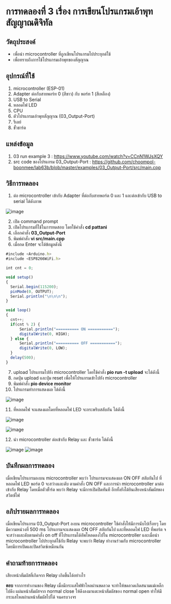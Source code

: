 # การทดลองที่ 3 เรื่อง การเขียนโปรแกรมเอ้าพุทสัญญาณดิจิทัล
## วัตถุประสงค์
  - เพื่อนำ microcontroller ที่ถูกเขียนโปรแกรมไปประยุกต์ใช้
  -   เพื่อทราบถึงการใช้โปรแกรมเอ้าพุทของสัญญาณ
  
## อุปกรณ์ที่ใช้
1. microcontroller (ESP-01)
2. Adapter ต่อกับสายพอร์ท 0 (สีขาว) กับ พอร์ท 1 (สีเหลือง)
3. USB to Serial
4. หลอดไฟ LED
5. CPU
6. ตัวโปรแกรมเอ้าพุทสัญญาณ (03_Output-Port)
7. รีเลย์
8. ขั้วชาร์ต

## แหล่งข้อมูล
1. 03 run example 3 : https://www.youtube.com/watch?v=CCnN1WJsXQY
2. src code ของโปรแกรม 03_Output-Port : https://github.com/choompol-boonmee/lab63b/blob/master/examples/03_Output-Port/src/main.cpp

## วิธีการทดลอง
 1. ต่อ microcontroller เข้ากับ Adapter ที่ต่อกับสายพอร์ต 0 และ 1 และต่อเข้ากับ USB to serial ได้ดังภาพ
 
 ![image](https://user-images.githubusercontent.com/80879780/112164457-7a157200-8c20-11eb-893e-6fad2ee20bc7.png)
 
  2. เปิด command prompt
  3. เปิดโปรแกรมที่ใช้ในการทดสอบ โดยใช้คำสั่ง **cd pattani** 
  4. เลือกคำสั่ง **03_Output-Port**
  5. พิมพ์คำสั่ง **vi src/main.cpp** 
  6. เมื่อกด Enter จะได้ข้อมูลดังนี้
  ```javascript
#include <Arduino.h>
#include <ESP8266WiFi.h>

int cnt = 0;

void setup()
{
	Serial.begin(115200);
	pinMode(0, OUTPUT);
	Serial.println("\n\n\n");
}

void loop()
{
	cnt++;
	if(cnt % 2) {
		Serial.println("========== ON ===========");
		digitalWrite(0, HIGH);
	} else {
		Serial.println("========== OFF ===========");
		digitalWrite(0, LOW);
	}
	delay(500);
}
```   
   7. upload โปรแกรมไปยัง microcontroller โดยใช้คำสั่ง **pio run -t upload** จะได้ดังนี้
   8. กดปุ่ม upload และปุ่ม reset เพื่อให้โปรแกรมเข้าไปยัง microcontroller
   9. พิมพ์คำสั่ง **pio device monitor**
   10. โปรแกรมทำการแสดงผล ได้ดังนี้
   
   ![image](https://user-images.githubusercontent.com/80879772/111914840-4f071300-8aa6-11eb-9d5b-8e20b52936ef.png)
   
   11. ที่หลอดไฟ จะแสดงผลโดยที่หลอดไฟ LED จะกระพริบสลับกัน ได้ดังนี้
   
   ![image](https://user-images.githubusercontent.com/80879772/111914895-7f4eb180-8aa6-11eb-9819-1f6e211e950a.png)   
   
   ![image](https://user-images.githubusercontent.com/80879772/111914938-a9a06f00-8aa6-11eb-9e0c-ba3749274b68.png)
   
   12. นำ microcontroller ต่อเข้ากับ Relay และ ขั้วชาร์ต ได้ดังนี้

![image](https://user-images.githubusercontent.com/80879772/111915849-d22a6800-8aaa-11eb-9206-7f200b7b2eea.png) ![image](https://user-images.githubusercontent.com/80879772/111915865-dc4c6680-8aaa-11eb-8ff4-62b45dbbad9d.png)

## บันทึกผลการทดลอง
   เมื่อเขียนโปรแกรมลงบน microcontroller พบว่า โปรแกรมจะแสดงผล ON OFF สลับกันไป ที่หลอดไฟ LED พอร์ต 0 จะสว่างและดับ ตามคำสั่ง ON OFF และการนำ microcontroller มาต่อเข้ากับ Relay โดยเมื่อตัวขั้าร์ต พบว่า Relay จะมีการเปิดปิดทันที อีกทั้งยังได้ยินเสียงหน้าสัมผัสของสวิตซ์ไฟ
  
## อภิปรายผลการทดลอง
   เมื่อเขียนโปรแกรม 03_Output-Port ลงบน microcontroller ใช้คำสั่งให้มีการนับไปเรื่อยๆ โดยมีความหน่วงที่ 500 ms  โปรแกรมจะแสดงผล ON OFF สลับกันไป และที่หลอดไฟ LED ที่พอร์ต จจะสว่างและดับตามคำสั่ง on off ที่โปรแกรมได้อัพโหลดลงไปใน microcontroller และเมื่อนำ microcontroller ไปประยุกต์ใช้กับ Relay จะพบว่า Relay ทำงานร่วมกับ microcontroller โดยมีการเปิดและปิดสวิตซ์เหมือนกัน
  
## คำถามท้ายการทดลอง
  เสียงหน้าสัมผัสที่เกิดจาก Relay เกิดขึ้นได้อย่างไร
  
 __ตอบ__  จากการทำงานของ Relay เมื่อมีกระแสไฟฟ้าไหลผ่านขดลวด จะทำให้ขดลวดเกิดสนามแม่เหล็กไปดึง แผ่นหน้าสัมผัสจาก normal close ให้ดึงลงมาแตะหน้าสัมผัสของ normal open ทำให้มีกระแสไหลผ่านหน้าสัมผัสไปได้ จนครบวงจร
